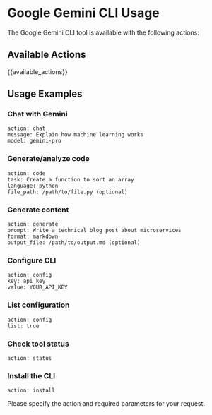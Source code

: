 # Google Gemini CLI Usage

The Google Gemini CLI tool is available with the following actions:

## Available Actions

{{available_actions}}

## Usage Examples

### Chat with Gemini

```
action: chat
message: Explain how machine learning works
model: gemini-pro
```

### Generate/analyze code

```
action: code
task: Create a function to sort an array
language: python
file_path: /path/to/file.py (optional)
```

### Generate content

```
action: generate
prompt: Write a technical blog post about microservices
format: markdown
output_file: /path/to/output.md (optional)
```

### Configure CLI

```
action: config
key: api_key
value: YOUR_API_KEY
```

### List configuration

```
action: config
list: true
```

### Check tool status

```
action: status
```

### Install the CLI

```
action: install
```

Please specify the action and required parameters for your request.
